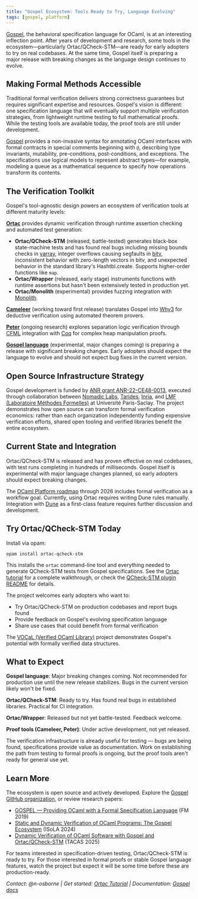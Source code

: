 ```yaml
---
title: "Gospel Ecosystem: Tools Ready to Try, Language Evolving"
tags: [gospel, platform]
---
```


[Gospel](https://github.com/ocaml-gospel/gospel), the behavioral specification language for OCaml, is at an interesting inflection point. After years of development and research, some tools in the ecosystem—particularly Ortac/QCheck-STM—are ready for early adopters to try on real codebases. At the same time, Gospel itself is preparing a major release with breaking changes as the language design continues to evolve.

## Making Formal Methods Accessible

Traditional formal verification delivers strong correctness guarantees but requires significant expertise and resources. Gospel's vision is different: one specification language that will eventually support multiple verification strategies, from lightweight runtime testing to full mathematical proofs. While the testing tools are available today, the proof tools are still under development.

[Gospel](https://ocaml-gospel.github.io/gospel/) provides a non-invasive syntax for annotating OCaml interfaces with formal contracts in special comments beginning with `@`, describing type invariants, mutability, pre-conditions, post-conditions, and exceptions. The specifications use logical models to represent abstract types—for example, modeling a queue as a mathematical sequence to specify how operations transform its contents.

## The Verification Toolkit

Gospel's tool-agnostic design powers an ecosystem of verification tools at different maturity levels:

**[Ortac](https://github.com/ocaml-gospel/ortac)** provides dynamic verification through runtime assertion checking and automated test generation:

- **Ortac/QCheck-STM** (released, battle-tested) generates black-box state-machine tests and has found real bugs including missing bounds checks in [varray](https://github.com/art-w/varray), integer overflows causing segfaults in [bitv](https://github.com/backtracking/bitv), inconsistent behavior with zero-length vectors in bitv, and unexpected behavior in the standard library's Hashtbl.create. Supports higher-order functions like `map`.
- **Ortac/Wrapper** (released, early stage) instruments functions with runtime assertions but hasn't been extensively tested in production yet.
- **Ortac/Monolith** (experimental) provides fuzzing integration with [Monolith](https://gitlab.inria.fr/fpottier/monolith).

**[Cameleer](https://github.com/ocaml-gospel/cameleer)** (working toward first release) translates Gospel into [Why3](https://why3.lri.fr/) for deductive verification using automated theorem provers.

**[Peter](https://github.com/ocaml-gospel/peter)** (ongoing research) explores separation logic verification through [CFML](https://gitlab.inria.fr/charguer/cfml) integration with [Coq](https://coq.inria.fr/) for complex heap manipulation proofs.

**[Gospel language](https://github.com/ocaml-gospel/gospel)** (experimental, major changes coming) is preparing a release with significant breaking changes. Early adopters should expect the language to evolve and should not expect bug fixes in the current version.

## Open Source Infrastructure Strategy

Gospel development is funded by [ANR grant ANR-22-CE48-0013](https://anr.fr/Project-ANR-22-CE48-0013), executed through collaboration between [Nomadic Labs](https://www.nomadic-labs.com/), [Tarides](https://tarides.com/), [Inria](https://www.inria.fr/), and [LMF (Laboratoire Méthodes Formelles)](https://lmf.cnrs.fr/) at Université Paris-Saclay. The project demonstrates how open source can transform formal verification economics: rather than each organization independently funding expensive verification efforts, shared open tooling and verified libraries benefit the entire ecosystem.

## Current State and Integration

Ortac/QCheck-STM is released and has proven effective on real codebases, with test runs completing in hundreds of milliseconds. Gospel itself is experimental with major language changes planned, so early adopters should expect breaking changes.

The [OCaml Platform roadmap](https://ocaml.org/tools/platform-roadmap#w22-formal-verification) through 2026 includes formal verification as a workflow goal. Currently, using Ortac requires writing Dune rules manually. Integration with [Dune](https://dune.build/) as a first-class feature requires further discussion and development.

## Try Ortac/QCheck-STM Today

Install via opam:
```
opam install ortac-qcheck-stm
```

This installs the `ortac` command-line tool and everything needed to generate QCheck-STM tests from Gospel specifications. See the [Ortac tutorial](https://tarides.com/blog/2025-09-10-dynamic-formal-verification-in-ocaml-an-ortac-qcheck-stm-tutorial/) for a complete walkthrough, or check the [QCheck-STM plugin README](https://github.com/ocaml-gospel/ortac/blob/main/plugins/qcheck-stm/README.md) for details.

The project welcomes early adopters who want to:
- Try Ortac/QCheck-STM on production codebases and report bugs found
- Provide feedback on Gospel's evolving specification language
- Share use cases that could benefit from formal verification

The [VOCaL (Verified OCaml Library)](https://github.com/vocal-project/vocal) project demonstrates Gospel's potential with formally verified data structures.

## What to Expect

**Gospel language**: Major breaking changes coming. Not recommended for production use until the new release stabilizes. Bugs in the current version likely won't be fixed.

**Ortac/QCheck-STM**: Ready to try. Has found real bugs in established libraries. Practical for CI integration.

**Ortac/Wrapper**: Released but not yet battle-tested. Feedback welcome.

**Proof tools (Cameleer, Peter)**: Under active development, not yet released.

The verification infrastructure is already useful for testing — bugs are being found, specifications provide value as documentation. Work on establishing the path from testing to formal proofs is ongoing, but the proof tools aren't ready for general use yet.

## Learn More

The ecosystem is open source and actively developed. Explore the [Gospel GitHub organization](https://github.com/ocaml-gospel), or review research papers:
- [GOSPEL — Providing OCaml with a Formal Specification Language](https://inria.hal.science/hal-02157484/file/final.pdf) (FM 2019)
- [Static and Dynamic Verification of OCaml Programs: The Gospel Ecosystem](https://arxiv.org/pdf/2407.17289) (ISoLA 2024)
- [Dynamic Verification of OCaml Software with Gospel and Ortac/QCheck-STM](https://hal.science/hal-05073121v1/document) (TACAS 2025)

For teams interested in specification-driven testing, Ortac/QCheck-STM is ready to try. For those interested in formal proofs or stable Gospel language features, watch the project but expect it will be some time before these are production-ready.

*Contact: @n-osborne | Get started: [Ortac Tutorial](https://tarides.com/blog/2025-09-10-dynamic-formal-verification-in-ocaml-an-ortac-qcheck-stm-tutorial/) | Documentation: [Gospel docs](https://ocaml-gospel.github.io/gospel/)*
